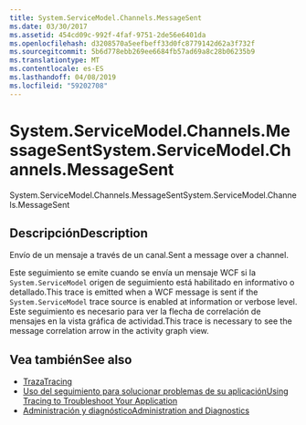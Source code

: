```yaml
---
title: System.ServiceModel.Channels.MessageSent
ms.date: 03/30/2017
ms.assetid: 454cd09c-992f-4faf-9751-2de56e6401da
ms.openlocfilehash: d3208570a5eefbeff33d0fc8779142d62a3f732f
ms.sourcegitcommit: 5b6d778ebb269ee6684fb57ad69a8c28b06235b9
ms.translationtype: MT
ms.contentlocale: es-ES
ms.lasthandoff: 04/08/2019
ms.locfileid: "59202708"
---
```

# <a name="systemservicemodelchannelsmessagesent"></a><span data-ttu-id="4dbbe-102">System.ServiceModel.Channels.MessageSent</span><span class="sxs-lookup"><span data-stu-id="4dbbe-102">System.ServiceModel.Channels.MessageSent</span></span>
<span data-ttu-id="4dbbe-103">System.ServiceModel.Channels.MessageSent</span><span class="sxs-lookup"><span data-stu-id="4dbbe-103">System.ServiceModel.Channels.MessageSent</span></span>  
  
## <a name="description"></a><span data-ttu-id="4dbbe-104">Descripción</span><span class="sxs-lookup"><span data-stu-id="4dbbe-104">Description</span></span>  
 <span data-ttu-id="4dbbe-105">Envío de un mensaje a través de un canal.</span><span class="sxs-lookup"><span data-stu-id="4dbbe-105">Sent a message over a channel.</span></span>  
  
 <span data-ttu-id="4dbbe-106">Este seguimiento se emite cuando se envía un mensaje WCF si la `System.ServiceModel` origen de seguimiento está habilitado en informativo o detallado.</span><span class="sxs-lookup"><span data-stu-id="4dbbe-106">This trace is emitted when a WCF message is sent if the `System.ServiceModel` trace source is enabled at information or verbose level.</span></span> <span data-ttu-id="4dbbe-107">Este seguimiento es necesario para ver la flecha de correlación de mensajes en la vista gráfica de actividad.</span><span class="sxs-lookup"><span data-stu-id="4dbbe-107">This trace is necessary to see the message correlation arrow in the activity graph view.</span></span>  
  
## <a name="see-also"></a><span data-ttu-id="4dbbe-108">Vea también</span><span class="sxs-lookup"><span data-stu-id="4dbbe-108">See also</span></span>

- [<span data-ttu-id="4dbbe-109">Traza</span><span class="sxs-lookup"><span data-stu-id="4dbbe-109">Tracing</span></span>](../../../../../docs/framework/wcf/diagnostics/tracing/index.md)
- [<span data-ttu-id="4dbbe-110">Uso del seguimiento para solucionar problemas de su aplicación</span><span class="sxs-lookup"><span data-stu-id="4dbbe-110">Using Tracing to Troubleshoot Your Application</span></span>](../../../../../docs/framework/wcf/diagnostics/tracing/using-tracing-to-troubleshoot-your-application.md)
- [<span data-ttu-id="4dbbe-111">Administración y diagnóstico</span><span class="sxs-lookup"><span data-stu-id="4dbbe-111">Administration and Diagnostics</span></span>](../../../../../docs/framework/wcf/diagnostics/index.md)
